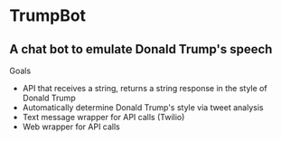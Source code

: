 # TrumpBot
## A chat bot to emulate Donald Trump's speech

Goals
+ API that receives a string, returns a string response in the style of Donald Trump
+ Automatically determine Donald Trump's style via tweet analysis
+ Text message wrapper for API calls (Twilio)
+ Web wrapper for API calls
